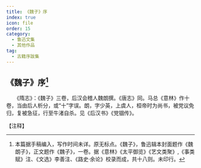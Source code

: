 ```yaml
---
title: 《魏子》序
index: true
icon: file
order: 15
category:
  - 鲁迅文集
  - 其他作品
tag:  
  - 古籍序跋集
---
```


## 《魏子》序[^1]

　　《隋志》：《魏子》三卷，后汉会稽人魏朗撰。《唐志》同。马总《意林》作十卷，当由后人析分，或“十”字误。朗，字少英，上虞人，桓帝时为尚书，被党议免归，复被急征，行至牛渚自杀。见《后汉书》《党锢传》。

【注释】

[^1]:本篇据手稿编入，写作时间未详。原无标点。《魏子》，鲁迅辑本封面题作《魏朗子》，正文题作《魏子》，一卷。据《意林》《太平御览》《艺文类聚》,《事类赋》注、《文选》李善注、《路史·余论》校录而成，共十八则。未印行。
